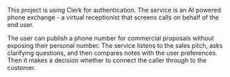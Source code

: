 This project is using Clerk for authentication. The service is an AI powered phone exchange - a virtual receptionist that screens calls on behalf of the end user.

The user can publish a phone number for commercial proposals without exposing their personal number. The service listens to the sales pitch, asks clarifying questions, and then compares notes with the user preferences. Then it makes a decision whether to connect the caller through to the customer.
